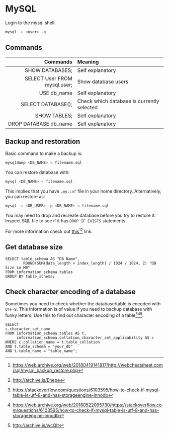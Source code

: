 # MySQL

Login to the mysql shell:

```bash
mysql -u <user> -p
```

## Commands

| Commands | Meaning |
| -------: | :------ |
| SHOW DATABASES; | Self explanatory |
| SELECT User FROM mysql.user; | Show database users |
| USE db_name | Self explanatory |
| SELECT DATABASE(); | Check which database is currently selected |
| SHOW TABLES; | Self explanatory |
| DROP DATABASE db_name | Self explanatory |

## Backup and restoration

Basic command to make a backup is:

```bash
mysqldump <DB_NAME> > filename.sql
```

You can restore database with:

```bash
mysql <DB_NAME> < filename.sql
```

This implies that you have `.my.cnf` file in your home directory. Alternatively, you can restore as:

```bash
mysql -u <DB_USER> -p <DB_NAME> < filename.sql
```

You may need to drop and recreate database before you try to restore it. Inspect SQL file to see if it has `DROP IF EXISTS` statements.

For more information check out [this][1][^1][^2] link.

## Get database size

```mysql
SELECT table_schema AS "DB Name",
        ROUND(SUM(data_length + index_length) / 1024 / 1024, 2) "DB Size in MB"
FROM information_schema.tables
GROUP BY table_schema;
```

## Check character encoding of a database

Sometimes you need to check whether the database/table is encoded with `UTF-8`. This information is of value if you need to backup database with funky letters. Use this to find out character encoding of a table[^3][^4][^5]:

```mysql
SELECT
c.character_set_name
FROM information_schema.tables AS t,
     information_schema.collation_character_set_applicability AS c
WHERE c.collation_name = t.table_collation
AND t.table_schema = "your_db"
AND t.table_name = "table_name";
```

[^1]: <https://web.archive.org/web/20180419141817/http://webcheatsheet.com/sql/mysql_backup_restore.php>
[^2]: <http://archive.is/Ehepe>
[^3]: <https://stackoverflow.com/questions/6103595/how-to-check-if-mysql-table-is-utf-8-and-has-storageengine-innodb>
[^4]: <https://web.archive.org/web/20180522095730/https://stackoverflow.com/questions/6103595/how-to-check-if-mysql-table-is-utf-8-and-has-storageengine-innodb>
[^5]: <http://archive.is/wcQIt>

[1]: http://webcheatsheet.com/sql/mysql_backup_restore.php
